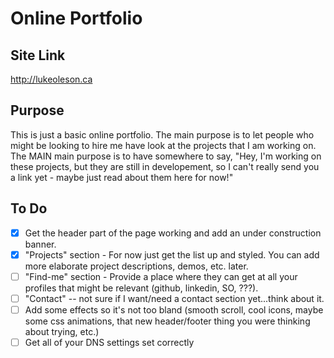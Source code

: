 # Online Portfolio

## Site Link

http://lukeoleson.ca 

## Purpose

This is just a basic online portfolio. The main purpose is to let people who might be looking to hire me have look at the projects that I am working on. The MAIN main purpose is to have somewhere to say, "Hey, I'm working on these projects, but they are still in developement, so I can't really send you a link yet - maybe just read about them here for now!" 

## To Do

* [x] Get the header part of the page working and add an under construction banner.
* [x] "Projects" section - For now just get the list up and styled. You can add more elaborate project descriptions, demos, etc. later.
* [ ] "Find-me" section - Provide a place where they can get at all your profiles that might be relevant (github, linkedin, SO, ???).
* [ ] "Contact" -- not sure if I want/need a contact section yet...think about it. 
* [ ] Add some effects so it's not too bland (smooth scroll, cool icons, maybe some css animations, that new header/footer thing you were thinking about trying, etc.)
* [ ] Get all of your DNS settings set correctly